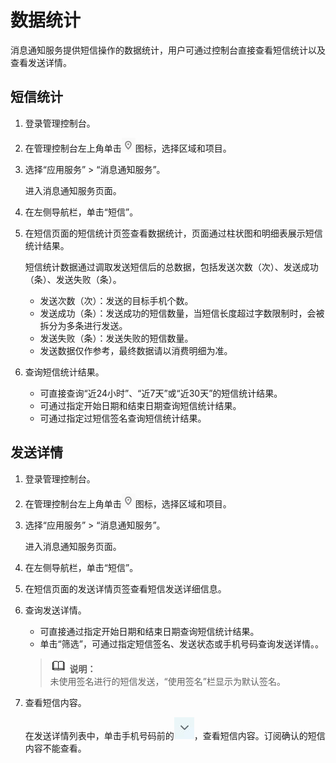 # 数据统计<a name="zh-cn_topic_0078145464"></a>

消息通知服务提供短信操作的数据统计，用户可通过控制台直接查看短信统计以及查看发送详情。

## 短信统计<a name="section7768111144436"></a>

1.  登录管理控制台。
2.  在管理控制台左上角单击![](figures/icon-region.png)图标，选择区域和项目。
3.  选择“应用服务” \> “消息通知服务”。

    进入消息通知服务页面。

4.  在左侧导航栏，单击“短信”。
5.  在短信页面的短信统计页签查看数据统计，页面通过柱状图和明细表展示短信统计结果。

    短信统计数据通过调取发送短信后的总数据，包括发送次数（次）、发送成功（条）、发送失败（条）。

    -   发送次数（次）：发送的目标手机个数。
    -   发送成功（条）：发送成功的短信数量，当短信长度超过字数限制时，会被拆分为多条进行发送。
    -   发送失败（条）：发送失败的短信数量。
    -   发送数据仅作参考，最终数据请以消费明细为准。

6.  查询短信统计结果。
    -   可直接查询“近24小时”、“近7天”或“近30天”的短信统计结果。
    -   可通过指定开始日期和结束日期查询短信统计结果。
    -   可通过指定过短信签名查询短信统计结果。


## 发送详情<a name="section50764699152423"></a>

1.  登录管理控制台。
2.  在管理控制台左上角单击![](figures/icon-region.png)图标，选择区域和项目。
3.  选择“应用服务” \> “消息通知服务”。

    进入消息通知服务页面。

4.  在左侧导航栏，单击“短信”。
5.  在短信页面的发送详情页签查看短信发送详细信息。
6.  查询发送详情。

    -   可直接通过指定开始日期和结束日期查询短信统计结果。
    -   单击“筛选”，可通过指定短信签名、发送状态或手机号码查询发送详情。。

    >![](public_sys-resources/icon-note.gif) **说明：**   
    >未使用签名进行的短信发送，“使用签名”栏显示为默认签名。  

7.  查看短信内容。

    在发送详情列表中，单击手机号码前的![](figures/icon-dropdown.jpg)，查看短信内容。订阅确认的短信内容不能查看。


